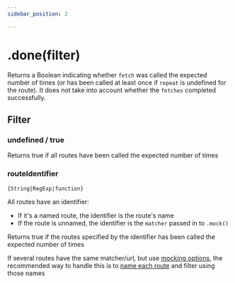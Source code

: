 ```yaml
---
sidebar_position: 2

---
```

# .done(filter)


Returns a Boolean indicating whether `fetch` was called the expected number of times (or has been called at least once if `repeat` is undefined for the route). It does not take into account whether the `fetches` completed successfully.

## Filter

### undefined / true

Returns true if all routes have been called the expected number of times

### routeIdentifier

`{String|RegExp|function}`

All routes have an identifier:

- If it's a named route, the identifier is the route's name
- If the route is unnamed, the identifier is the `matcher` passed in to `.mock()`

Returns true if the routes specified by the identifier has been called the expected number of times

If several routes have the same matcher/url, but use [mocking options](#apimockingmock_options), the recommended way to handle this is to [name each route](#api-mockingmock_options) and filter using those names
